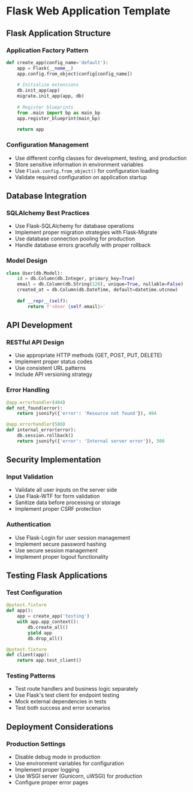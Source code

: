 # Flask Web Application Template

## Flask Application Structure

### Application Factory Pattern
```python
def create_app(config_name='default'):
    app = Flask(__name__)
    app.config.from_object(config[config_name])
    
    # Initialize extensions
    db.init_app(app)
    migrate.init_app(app, db)
    
    # Register blueprints
    from .main import bp as main_bp
    app.register_blueprint(main_bp)
    
    return app
```

### Configuration Management
- Use different config classes for development, testing, and production
- Store sensitive information in environment variables
- Use `Flask.config.from_object()` for configuration loading
- Validate required configuration on application startup

## Database Integration

### SQLAlchemy Best Practices
- Use Flask-SQLAlchemy for database operations
- Implement proper migration strategies with Flask-Migrate
- Use database connection pooling for production
- Handle database errors gracefully with proper rollback

### Model Design
```python
class User(db.Model):
    id = db.Column(db.Integer, primary_key=True)
    email = db.Column(db.String(120), unique=True, nullable=False)
    created_at = db.Column(db.DateTime, default=datetime.utcnow)
    
    def __repr__(self):
        return f'<User {self.email}>'
```

## API Development

### RESTful API Design
- Use appropriate HTTP methods (GET, POST, PUT, DELETE)
- Implement proper status codes
- Use consistent URL patterns
- Include API versioning strategy

### Error Handling
```python
@app.errorhandler(404)
def not_found(error):
    return jsonify({'error': 'Resource not found'}), 404

@app.errorhandler(500)
def internal_error(error):
    db.session.rollback()
    return jsonify({'error': 'Internal server error'}), 500
```

## Security Implementation

### Input Validation
- Validate all user inputs on the server side
- Use Flask-WTF for form validation
- Sanitize data before processing or storage
- Implement proper CSRF protection

### Authentication
- Use Flask-Login for user session management
- Implement secure password hashing
- Use secure session management
- Implement proper logout functionality

## Testing Flask Applications

### Test Configuration
```python
@pytest.fixture
def app():
    app = create_app('testing')
    with app.app_context():
        db.create_all()
        yield app
        db.drop_all()

@pytest.fixture
def client(app):
    return app.test_client()
```

### Testing Patterns
- Test route handlers and business logic separately
- Use Flask's test client for endpoint testing
- Mock external dependencies in tests
- Test both success and error scenarios

## Deployment Considerations

### Production Settings
- Disable debug mode in production
- Use environment variables for configuration
- Implement proper logging
- Use WSGI server (Gunicorn, uWSGI) for production
- Configure proper error pages
